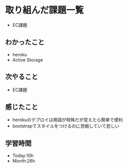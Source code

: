 # 取り組んだ課題一覧
- EC課題
## わかったこと
- heroku
- Active Storage
## 次やること
- EC課題
## 感じたこと
- herokuのデプロイは用語が特殊だが覚えたら簡単で便利
- bootstrapでスタイルをつけるのに苦戦していて悲しい
## 学習時間
- Today:10h
- Month:26h
